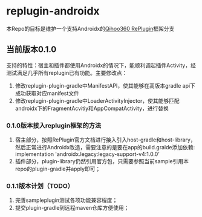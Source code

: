 # replugin-androidx
本Repo的目标是维护一个支持Androidx的[Qihoo360 RePlugin](https://github.com/Qihoo360/RePlugin)框架分支

## 当前版本0.1.0
支持的特性：宿主和插件都使用Androidx的情况下，能顺利调起插件Activity，经测试满足几乎所有replugin已有功能。主要修改点：
1. 修改replugin-plugin-gradle中ManifestAPI，使其能够在高版本gradle api下成功获取对应manifest文件
2. 修改replugin-plugin-gradle中LoaderActivityInjector，使其能够匹配androidx下的FragmentAcvitiy和AppCompatActivity，进行替换
### 0.1.0版本接入replugin框架的方法
1. 宿主部分，按照RePlugin官方文档进行接入引入host-gradle和host-library，然后正常进行Androidx改造，需要注意的是要在app的build.gralde添加依赖:  implementation 'androidx.legacy:legacy-support-v4:1.0.0’
2. 插件部分，plugin-library仍然引用官方包，只需要参照当前sample引用本repo的plugin-gradle并apply即可；
### 0.1.1版本计划（TODO）
1. 完善sampleplugin测试各项功能兼容程度；
2. 提交plugin-gradle到远程maven仓库方便使用；
